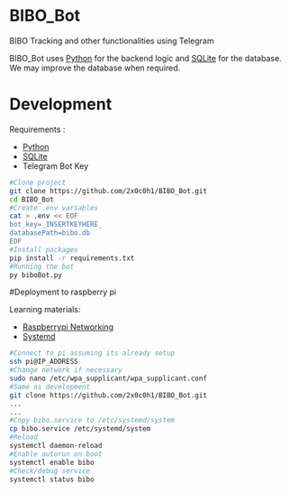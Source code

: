 # BIBO_Bot
BIBO Tracking and other functionalities using Telegram

BIBO_Bot uses [Python](https://www.python.org/) for the backend logic and [SQLite](https://www.sqlite.org/index.html) for the database. We may improve the database when required.
# Development

Requirements :

* [Python](https://nodejs.org/en/)
* [SQLite](https://www.sqlite.org/index.html)
* Telegram Bot Key

```bash
#Clone project
git clone https://github.com/2x0c0h1/BIBO_Bot.git
cd BIBO_Bot
#Create .env variables
cat > .env << EOF
bot_key=_INSERTKEYHERE_
databasePath=bibo.db
EOF
#Install packages
pip install -r requirements.txt
#Running the bot
py biboBot.py
```

#Deployment to raspberry pi

Learning materials:

* [Raspberrypi Networking](https://raspberrypi.stackexchange.com/questions/37920/how-do-i-set-up-networking-wifi-static-ip-address-on-raspbian-raspberry-pi-os/37921#37921)
* [Systemd](https://github.com/torfsen/python-systemd-tutorial)

```bash
#Connect to pi assuming its already setup
ssh pi@IP_ADDRESS
#Change network if necessary
sudo nano /etc/wpa_supplicant/wpa_supplicant.conf
#Same as development
git clone https://github.com/2x0c0h1/BIBO_Bot.git
...
...
#Copy bibo.service to /etc/systemd/system
cp bibo.service /etc/systemd/system
#Reload
systemctl daemon-reload
#Enable autorun on boot
systemctl enable bibo
#Check/debug service
systemctl status bibo
```
